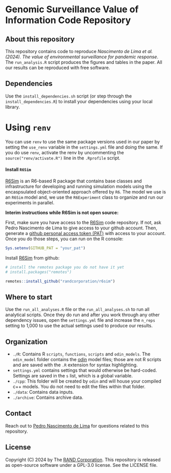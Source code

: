 # Genomic Surveillance Value of Information Code Repository

## About this repository

This repository contains code to reproduce *Nascimento de Lima et al. (2024). The value of environmental surveillance for pandemic response*. The `run_analysis.R` script produces the figures and tables in the paper. All our results can be reproduced with free software.

## Dependencies

Use the `install_dependencies.sh` script (or step through the `install_dependencies.R`) to install your dependencies using your local library. 

# Using `renv`
You can use `renv` to use the same package versions used in our paper by setting the `use_renv` variable in the `settings.yml` file and doing the same. If you do use `renv`, activate the renv by uncommenting the `source("renv/activate.R")` line in the `.Rprofile` script.


#### Install `R6Sim`

[R6Sim](https://github.com/randcorporation/R6Sim/) is an R6-based R package that contains base classes and infrastructure for developing and running simulation models using the encaspsulated object-oriented approach offered by `R6`. The model we use is an `R6Sim` model and, we use the `R6Experiment` class to organize and run our experiments in parallel.

**Interim instructions while R6Sim is not open source:**

First, make sure you have access to the [R6Sim](https://github.com/randcorporation/R6Sim/) code repository. If not, ask Pedro Nascimento de Lima to give access to your github account. Then, generate a [github personal access token (PAT)](https://docs.github.com/en/authentication/keeping-your-account-and-data-secure/managing-your-personal-access-tokens) with access to your account. Once you do those steps, you can run on the R console:

```r
Sys.setenv(GITHUB_PAT = "your_pat")
```

Install [R6Sim](https://github.com/randcorporation/R6Sim/) from github:

```r
# install the remotes package you do not have it yet
# install.packages("remotes")

remotes::install_github("randcorporation/r6sim")
```

## Where to start

Use the `run_all_analyses.R` file or the `run_all_analyses.sh` to run all analytical scripts. Once they do run and after you work through any other dependency issues, open the `settings.yml` file and increase the `n_reps` setting to 1,000 to use the actual settings used to produce our results.

## Organization

- `./R`: Contains R `scripts`, `functions`, `scripts` and `odin_models`. The `odin_model` folder contains the [odin](https://mrc-ide.github.io/odin/index.html) model files; those are not R scripts and are saved with the `.R` extension for syntax highlighting.
- `settings.yml` contains settings that would otherwise be hard-coded. Settings are saved in the `s` list, which is a global variable.
- `./cpp`: This folder will be created by `odin` and will house your compiled c++ models. You do not need to edit the files within that folder.
- `./data`: Contains data inputs.
- `./archive`: Contains archive data.

## Contact

Reach out to [Pedro Nascimento de Lima](https://www.rand.org/about/people/l/lima_pedro_nascimento_de.html) for
questions related to this repository.

## License

Copyright (C) 2024 by The [RAND Corporation](https://www.rand.org). This
repository is released as open-source software under a GPL-3.0 license.
See the LICENSE file.
